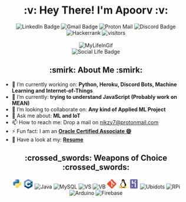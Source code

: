 <h1 align="center">:v: Hey There! I'm Apoorv :v:</h1>

<div align="center">
	<img alt="LinkedIn Badge" src="https://img.shields.io/badge/-@apoorvnegi-yellow?style=flat&labelColor=0e76a8&logo=LinkedIn&link=https://www.linkedin.com/in/apoorvnegi/">
	<img alt="Gmail Badge" src="https://img.shields.io/badge/-Let's%20Talk-green?style=flat&labelColor=lightgrey&logo=gmail&link=mailto:apnegi07@gmail.com?Subject=Hey%20I%20saw%20you%20on%20GitHub!">
	<img alt="Proton Mail" src="https://img.shields.io/badge/-Privacy%20Concern%3F-red?labelColor=white&style=flat&logo=protonmail&link=mailto:nikzy7@protonmail.com?Subject=Hey%20I%20saw%20you%20on%20GitHub!">
	<img alt="Discord Badge" src="https://img.shields.io/badge/-Nikzy%233060-orange?style=flat&labelColor=9cf&logo=discord">
	<img alt="Hackerrank" src="https://img.shields.io/badge/-@sitbackandcode-brightgreen?style=flat&labelColor=blue&logo=hackerrank&link=https://www.hackerrank.com/sitbackandcode">
	<img alt="visitors" src="https://visitor-badge.laobi.icu/badge?page_id=Nikzy7.profile.id">
	<br><br>
	<img alt="MyLifeInGif" src="sv.gif" width="350" height="200"><br>
	<img alt="Social Life Badge" src="https://img.shields.io/static/v1?label=Social%20Life&message=Failing&color=red">
</div>


<h2 align="center">:smirk: About Me :smirk:</h2>

- 🔭 I’m currently working on: **Python, Heroku, Discord Bots, Machine Learning and Internet-of-Things**
- 🌱 I’m currently: **trying to understand JavaScript (Probably work on MEAN)**
- 👯 I’m looking to collaborate on: **Any kind of Applied ML Project**
- 💬 Ask me about: **ML and IoT**
- 📫 How to reach me: Drop a mail on nikzy7@protonmail.com
- ⚡ Fun fact: I am an **[Oracle Certified Associate :smile:](https://www.youracclaim.com/badges/54c4d8db-8496-40cc-a51e-99d064f3fbd1/public_url)**
- 📝 Have a look at my: **[Resume](https://github.com/Nikzy7/Nikzy7/blob/main/resume_apoorv.pdf)**

<h2 align="center">:crossed_swords: Weapons of Choice :crossed_swords:</h2>

<div align="center">
<img alt="Python" width="28px" src="https://raw.githubusercontent.com/devicons/devicon/master/icons/python/python-original.svg" />          <img alt="CPP" width="26px" src="https://raw.githubusercontent.com/github/explore/80688e429a7d4ef2fca1e82350fe8e3517d3494d/topics/cpp/cpp.png" />          <img alt="Java" width="18px" src="https://seeklogo.com/images/J/java-logo-7F8B35BAB3-seeklogo.com.png" />          <img alt="MySQL" width="30px" src="https://www.mysql.com/common/logos/logo-mysql-170x115.png" />  <img  alt="VS" width="26px" src="https://upload.wikimedia.org/wikipedia/commons/thumb/9/9a/Visual_Studio_Code_1.35_icon.svg/240px-Visual_Studio_Code_1.35_icon.svg.png" />          <img  alt="VB" width="26px" src="https://upload.wikimedia.org/wikipedia/commons/4/40/VB.NET_Logo.svg" />          <img alt="Git" width="26px" src="https://raw.githubusercontent.com/devicons/devicon/master/icons/git/git-original.svg"/>          <img alt="Linux" width="26px" src="https://raw.githubusercontent.com/devicons/devicon/master/icons/linux/linux-original.svg" />          <img alt="Heroku" width="26px" src="https://raw.githubusercontent.com/devicons/devicon/master/icons/heroku/heroku-plain.svg" />          <img alt="Ubidots" width="26px" src="https://images.g2crowd.com/uploads/product/image/large_detail/large_detail_a73d16c9057460f4c4d1a86e17ce7a9b/ubidots.png" />           <img alt="RPi" width="20px" src="https://cdn.worldvectorlogo.com/logos/raspberry-pi.svg" />          <img alt="Arduino" width="26px" src="https://cdn.worldvectorlogo.com/logos/arduino-1.svg" />  <img alt="Firebase" width="100px" src="https://upload.wikimedia.org/wikipedia/commons/3/37/Firebase_Logo.svg" />
</div>

<!--
<table align="center" class="no-border">
	<tr>
		<td><img alt="Python" width="28px" src="https://raw.githubusercontent.com/devicons/devicon/master/icons/python/python-original.svg" /></td>	
		<td><img alt="CPP" width="26px" src="https://raw.githubusercontent.com/github/explore/80688e429a7d4ef2fca1e82350fe8e3517d3494d/topics/cpp/cpp.png" /></td>
		<td><img alt="Java" width="18px" src="https://seeklogo.com/images/J/java-logo-7F8B35BAB3-seeklogo.com.png" /></td>
		<td><img alt="MySQL" width="30px" src="https://www.mysql.com/common/logos/logo-mysql-170x115.png" /></td>
		<td><img alt="VS" width="26px" src="https://upload.wikimedia.org/wikipedia/commons/thumb/9/9a/Visual_Studio_Code_1.35_icon.svg/240px-Visual_Studio_Code_1.35_icon.svg.png" /></td>
		<td><img alt="VB" width="26px" src="https://upload.wikimedia.org/wikipedia/commons/4/40/VB.NET_Logo.svg" /></td>
		<td><img alt="Git" width="26px" src="https://raw.githubusercontent.com/devicons/devicon/master/icons/git/git-original.svg"/></td>
		<td><img alt="Linux" width="26px" src="https://raw.githubusercontent.com/devicons/devicon/master/icons/linux/linux-original.svg" /></td>
		<td><img alt="Heroku" width="26px" src="https://raw.githubusercontent.com/devicons/devicon/master/icons/heroku/heroku-plain.svg" /></td>
		<td><img alt="Ubidots" width="26px" src="https://images.g2crowd.com/uploads/product/image/large_detail/large_detail_a73d16c9057460f4c4d1a86e17ce7a9b/ubidots.png" /></td>
		<td><img alt="RPi" width="20px" src="https://cdn.worldvectorlogo.com/logos/raspberry-pi.svg" /></td>
		<td><img alt="Arduino" width="26px" src="https://cdn.worldvectorlogo.com/logos/arduino-1.svg" /></td>
		<td><img alt="Firebase" width="100px" src="https://upload.wikimedia.org/wikipedia/commons/3/37/Firebase_Logo.svg" /></td>
	</tr>
	
</table>
-->











